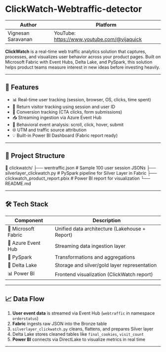 # ClickWatch-Webtraffic-detector

|Author| Platform|
|------|----------|
|Vignesan Saravanan|YouTube: https://www.youtube.com/@vijaquick|


**ClickWatch** is a real-time web traffic analytics solution that captures, processes, and visualizes user behavior across your product pages. Built on Microsoft Fabric with Event Hubs, Delta Lake, and PySpark, this solution helps product teams measure interest in new ideas before investing heavily.

---

## 🚀 Features

- 📊 Real-time user tracking (session, browser, OS, clicks, time spent)
- 🔁 Return visitor tracking using session and user ID
- 🎯 Conversion tracking (CTA clicks, form submissions)
- 📥 Streaming ingestion via Azure Event Hub
- 🧪 Behavioral event analysis: scroll, click, hover, submit
- 🌐 UTM and traffic source attribution
- 💡 Built-in Power BI Dashboard (Fabric report ready)

---

## 📂 Project Structure
📁 clickwatch/
├── wentraffic.json # Sample 100 user session JSONs
├── silverlayer_clickwatch.py # PySpark pipeline for Silver Layer in Fabric
├── clickwatch_product_report.pbix # Power BI report for visualization
└── README.md


---

## 🛠️ Tech Stack

| Component         | Description                                     |
|------------------|-------------------------------------------------|
| 🧱 Microsoft Fabric | Unified data architecture (Lakehouse + Report) |
| 🔄 Azure Event Hub | Streaming data ingestion layer                  |
| 🐍 PySpark          | Transformations and aggregations                |
| 🐘 Delta Lake       | Storage and silver/gold layer representation   |
| 📊 Power BI         | Frontend visualization (ClickWatch report)     |

---

## 📈 Data Flow

1. **User event data** is streamed via Event Hub (`webtraffic` in namespace `orderstatus`)
2. **Fabric** ingests raw JSON into the Bronze table
3. `silverlayer_clickwatch.py` cleans, flattens, and prepares Silver layer
4. Delta Lake stores cleaned tables like `final_cookies`, `visit_count`
5. **Power BI** connects via DirectLake to visualize metrics in real time

---


